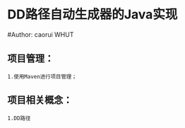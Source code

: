 DD路径自动生成器的Java实现
==========================
 
#Author: caorui WHUT

项目管理：
-----------
	1.使用Maven进行项目管理；

项目相关概念：
-------------
	1.DD路径
